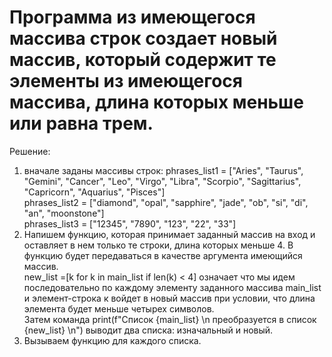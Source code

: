 # Программа из имеющегося массива строк создает новый массив, который содержит те элементы из имеющегося массива, длина которых меньше или равна трем.
 Решение: 
 1. вначале заданы массивы строк:
 phrases_list1 = ["Aries", "Taurus", "Gemini", "Cancer", "Leo", "Virgo", "Libra", "Scorpio", "Sagittarius", "Capricorn", "Aquarius", "Pisces"]  
 phrases_list2 = ["diamond", "opal", "sapphire", "jade", "ob", "si", "di", "an", "moonstone"]  
 phrases_list3 = ["12345", "7890", "123", "22", "33"]  
 2. Напишем функцию, которая принимает заданный массив на вход и оставляет в нем только те строки, длина которых меньше 4. В функцию будет передаваться в качестве  аргумента имеющийся массив.  
 new_list =[k for k in main_list if len(k) < 4] означает что мы идем последовательно по каждому элементу заданного массива main_list и элемент-строка к войдет в новый массив при условии, что длина элемента будет меньше четырех символов.  
 Затем команда print(f"Список {main_list} \n преобразуется в список {new_list} \n") выводит два списка: изначальный и новый.  
 3. Вызываем функцию для каждого списка.  
 
